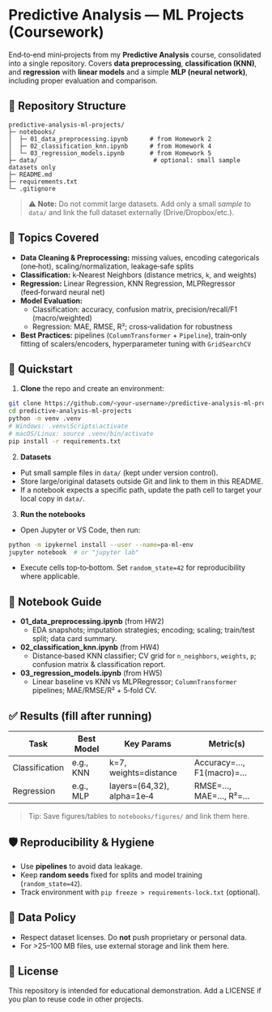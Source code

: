 # Predictive Analysis — ML Projects (Coursework)

End‑to‑end mini‑projects from my **Predictive Analysis** course, consolidated into a single repository. 
Covers **data preprocessing**, **classification (KNN)**, and **regression** with **linear models** and a simple **MLP (neural network)**, including proper evaluation and comparison.

## 📂 Repository Structure
```
predictive-analysis-ml-projects/
├─ notebooks/
│  ├─ 01_data_preprocessing.ipynb      # from Homework 2
│  ├─ 02_classification_knn.ipynb      # from Homework 4
│  └─ 03_regression_models.ipynb       # from Homework 5
├─ data/                                # optional: small sample datasets only
├─ README.md
├─ requirements.txt
└─ .gitignore
```
> ⚠️ **Note:** Do not commit large datasets. Add only a small *sample* to `data/` and link the full dataset externally (Drive/Dropbox/etc.).

## 🧠 Topics Covered
- **Data Cleaning & Preprocessing:** missing values, encoding categoricals (one‑hot), scaling/normalization, leakage‑safe splits
- **Classification:** k‑Nearest Neighbors (distance metrics, `k`, and weights)
- **Regression:** Linear Regression, KNN Regression, MLPRegressor (feed‑forward neural net)
- **Model Evaluation:**
  - Classification: accuracy, confusion matrix, precision/recall/F1 (macro/weighted)
  - Regression: MAE, RMSE, R²; cross‑validation for robustness
- **Best Practices:** pipelines (`ColumnTransformer` + `Pipeline`), train‑only fitting of scalers/encoders, hyperparameter tuning with `GridSearchCV`

## 🚀 Quickstart
1) **Clone** the repo and create an environment:
```bash
git clone https://github.com/<your-username>/predictive-analysis-ml-projects.git
cd predictive-analysis-ml-projects
python -m venv .venv
# Windows: .venv\Scripts\activate
# macOS/Linux: source .venv/bin/activate
pip install -r requirements.txt
```

2) **Datasets**
- Put small sample files in `data/` (kept under version control).
- Store large/original datasets outside Git and link to them in this README.
- If a notebook expects a specific path, update the path cell to target your local copy in `data/`.

3) **Run the notebooks**
- Open Jupyter or VS Code, then run:
```bash
python -m ipykernel install --user --name=pa-ml-env
jupyter notebook  # or "jupyter lab"
```
- Execute cells top‑to‑bottom. Set `random_state=42` for reproducibility where applicable.

## 📒 Notebook Guide
- **01_data_preprocessing.ipynb** (from HW2)
  - EDA snapshots; imputation strategies; encoding; scaling; train/test split; data card summary.
- **02_classification_knn.ipynb** (from HW4)
  - Distance‑based KNN classifier; CV grid for `n_neighbors`, `weights`, `p`; confusion matrix & classification report.
- **03_regression_models.ipynb** (from HW5)
  - Linear baseline vs KNN vs MLPRegressor; `ColumnTransformer` pipelines; MAE/RMSE/R² + 5‑fold CV.

## ✅ Results (fill after running)
| Task | Best Model | Key Params | Metric(s) |
|------|------------|------------|-----------|
| Classification | e.g., KNN | k=7, weights=distance | Accuracy=…, F1(macro)=… |
| Regression | e.g., MLP | layers=(64,32), alpha=1e‑4 | RMSE=…, MAE=…, R²=… |

> Tip: Save figures/tables to `notebooks/figures/` and link them here.

## 🛡️ Reproducibility & Hygiene
- Use **pipelines** to avoid data leakage.
- Keep **random seeds** fixed for splits and model training (`random_state=42`).
- Track environment with `pip freeze > requirements-lock.txt` (optional).

## 📎 Data Policy
- Respect dataset licenses. Do **not** push proprietary or personal data.
- For >25–100 MB files, use external storage and link them here.

## 📜 License
This repository is intended for educational demonstration. Add a LICENSE if you plan to reuse code in other projects.
